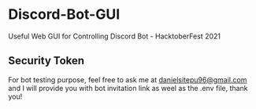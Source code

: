 # Discord-Bot-GUI
Useful Web GUI for Controlling Discord Bot - HacktoberFest 2021

## Security Token
For bot testing purpose, feel free to ask me at danielsitepu96@gmail.com and I will provide you with bot invitation link as weel as the .env file, thank you!
